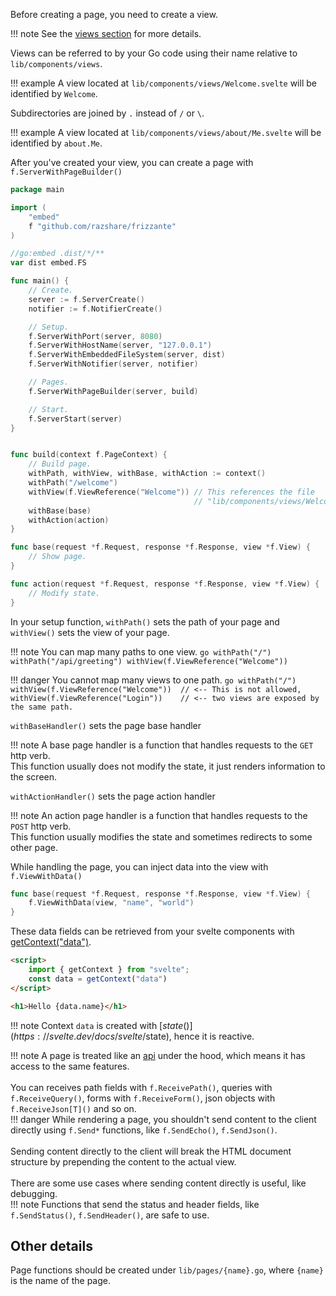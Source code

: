 Before creating a page, you need to create a view.

!!! note
	See the [views section](./views.md) for more details.

Views can be referred to by your Go code using their name relative to `lib/components/views`.

!!! example
	A view located at `lib/components/views/Welcome.svelte` will be identified by `Welcome`.

Subdirectories are joined by `.` instead of `/` or `\`.

!!! example
	A view located at `lib/components/views/about/Me.svelte` will be identified by `about.Me`.

After you've created your view, you can create a page with `f.ServerWithPageBuilder()`

```go
package main

import (
	"embed"
	f "github.com/razshare/frizzante"
)

//go:embed .dist/*/**
var dist embed.FS

func main() {
	// Create.
	server := f.ServerCreate()
	notifier := f.NotifierCreate()

	// Setup.
	f.ServerWithPort(server, 8080)
	f.ServerWithHostName(server, "127.0.0.1")
	f.ServerWithEmbeddedFileSystem(server, dist)
	f.ServerWithNotifier(server, notifier)

	// Pages.
	f.ServerWithPageBuilder(server, build)

	// Start.
	f.ServerStart(server)
}


func build(context f.PageContext) {
	// Build page.
	withPath, withView, withBase, withAction := context()
	withPath("/welcome")
	withView(f.ViewReference("Welcome")) // This references the file 
										 // "lib/components/views/Welcome.svelte"
	withBase(base)
	withAction(action)	
}

func base(request *f.Request, response *f.Response, view *f.View) {
	// Show page.
}

func action(request *f.Request, response *f.Response, view *f.View) {
	// Modify state.
}
```

In your setup function, `withPath()` sets the path of your page 
and `withView()` sets the view of your page.

!!! note
    You can map many paths to one view.
    ```go
    withPath("/")
    withPath("/api/greeting")
	withView(f.ViewReference("Welcome"))
    ```
	
!!! danger
    You cannot map many views to one path.
    ```go
    withPath("/")
	withView(f.ViewReference("Welcome"))  // <-- This is not allowed,
	withView(f.ViewReference("Login"))    // <-- two views are exposed by the same path.
    ```

`withBaseHandler()` sets the page base handler

!!! note
	A base page handler is a function that 
	handles requests to the `GET` http verb.<br/>
	This function usually does not modify the state, 
	it just renders information to the screen.

`withActionHandler()` sets the page action handler

!!! note
	An action page handler is a function that 
	handles requests to the `POST` http verb.<br/>
	This function usually modifies the state and 
	sometimes redirects to some other page.

While handling the page, you can inject data into the view with `f.ViewWithData()`

```go
func base(request *f.Request, response *f.Response, view *f.View) {
	f.ViewWithData(view, "name", "world")
}
```


These data fields can be retrieved from your svelte components with [getContext("data")](https://svelte.dev/docs/svelte/svelte#getContext).

```html
<script>
	import { getContext } from "svelte";
	const data = getContext("data")
</script>

<h1>Hello {data.name}</h1>
```

!!! note
	Context `data` is created with [$state()](https://svelte.dev/docs/svelte/$state), hence it is reactive.


!!! note
	A page is treated like an [api](./api.md) under the hood, which means it 
	has access to the same features.<br/>
	<br/>
	You can receives path fields with `f.ReceivePath()`, 
	queries with `f.ReceiveQuery()`,
	forms with `f.ReceiveForm()`,
	json objects with `f.ReceiveJson[T]()` and so on.<br/>
	!!! danger
		While rendering a page, you shouldn't send content to the client directly 
		using `f.Send*` functions, 
		like `f.SendEcho()`, `f.SendJson()`.<br/>
		<br/>
		Sending content directly to the client will break the HTML document structure by prepending 
		the content to the actual view.<br/>
		<br/>
		There are some use cases where sending content directly is useful, like debugging.<br/>
		!!! note
			Functions that send the status and header fields, like `f.SendStatus()`, `f.SendHeader()`, are safe to use.

## Other details

Page functions should be created under `lib/pages/{name}.go`, where `{name}` is the name of the page.
